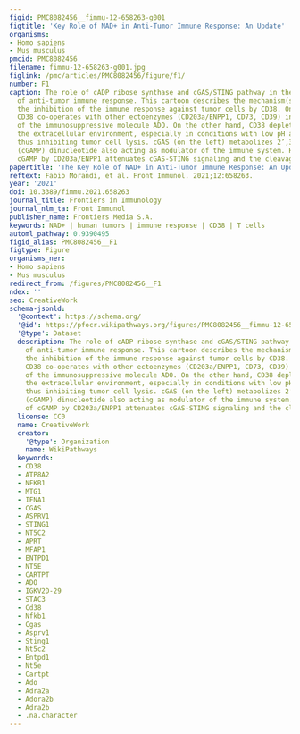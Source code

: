 ```yaml
---
figid: PMC8082456__fimmu-12-658263-g001
figtitle: 'Key Role of NAD+ in Anti-Tumor Immune Response: An Update'
organisms:
- Homo sapiens
- Mus musculus
pmcid: PMC8082456
filename: fimmu-12-658263-g001.jpg
figlink: /pmc/articles/PMC8082456/figure/f1/
number: F1
caption: The role of cADP ribose synthase and cGAS/STING pathway in the inhibition
  of anti-tumor immune response. This cartoon describes the mechanism(s) underlying
  the inhibition of the immune response against tumor cells by CD38. On one hand,
  CD38 co-operates with other ectoenzymes (CD203a/ENPP1, CD73, CD39) in the production
  of the immunosuppressive molecule ADO. On the other hand, CD38 depletes NAD+ from
  the extracellular environment, especially in conditions with low pH and hypoxia,
  thus inhibiting tumor cell lysis. cGAS (on the left) metabolizes 2’,3’cyclic GMP-AMP
  (cGAMP) dinucleotide also acting as modulator of the immune system. Hydrolysis of
  cGAMP by CD203a/ENPP1 attenuates cGAS-STING signaling and the cleavage of NAD+.
papertitle: 'The Key Role of NAD+ in Anti-Tumor Immune Response: An Update.'
reftext: Fabio Morandi, et al. Front Immunol. 2021;12:658263.
year: '2021'
doi: 10.3389/fimmu.2021.658263
journal_title: Frontiers in Immunology
journal_nlm_ta: Front Immunol
publisher_name: Frontiers Media S.A.
keywords: NAD+ | human tumors | immune response | CD38 | T cells
automl_pathway: 0.9390495
figid_alias: PMC8082456__F1
figtype: Figure
organisms_ner:
- Homo sapiens
- Mus musculus
redirect_from: /figures/PMC8082456__F1
ndex: ''
seo: CreativeWork
schema-jsonld:
  '@context': https://schema.org/
  '@id': https://pfocr.wikipathways.org/figures/PMC8082456__fimmu-12-658263-g001.html
  '@type': Dataset
  description: The role of cADP ribose synthase and cGAS/STING pathway in the inhibition
    of anti-tumor immune response. This cartoon describes the mechanism(s) underlying
    the inhibition of the immune response against tumor cells by CD38. On one hand,
    CD38 co-operates with other ectoenzymes (CD203a/ENPP1, CD73, CD39) in the production
    of the immunosuppressive molecule ADO. On the other hand, CD38 depletes NAD+ from
    the extracellular environment, especially in conditions with low pH and hypoxia,
    thus inhibiting tumor cell lysis. cGAS (on the left) metabolizes 2’,3’cyclic GMP-AMP
    (cGAMP) dinucleotide also acting as modulator of the immune system. Hydrolysis
    of cGAMP by CD203a/ENPP1 attenuates cGAS-STING signaling and the cleavage of NAD+.
  license: CC0
  name: CreativeWork
  creator:
    '@type': Organization
    name: WikiPathways
  keywords:
  - CD38
  - ATP8A2
  - NFKB1
  - MTG1
  - IFNA1
  - CGAS
  - ASPRV1
  - STING1
  - NT5C2
  - APRT
  - MFAP1
  - ENTPD1
  - NT5E
  - CARTPT
  - ADO
  - IGKV2D-29
  - STAC3
  - Cd38
  - Nfkb1
  - Cgas
  - Asprv1
  - Sting1
  - Nt5c2
  - Entpd1
  - Nt5e
  - Cartpt
  - Ado
  - Adra2a
  - Adora2b
  - Adra2b
  - .na.character
---
```

